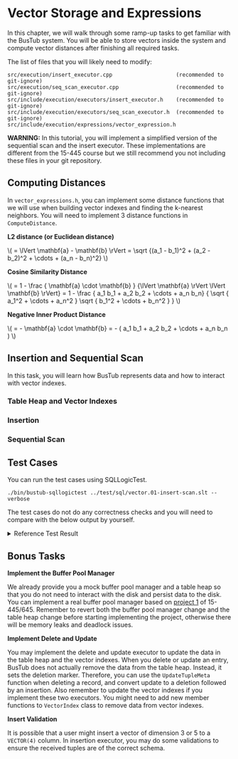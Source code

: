# Vector Storage and Expressions

In this chapter, we will walk through some ramp-up tasks to get familiar with the BusTub system. You will be able to store vectors inside the system and compute vector distances after finishing all required tasks.

The list of files that you will likely need to modify:

```
src/execution/insert_executor.cpp                    (recommended to git-ignore)
src/execution/seq_scan_executor.cpp                  (recommended to git-ignore)
src/include/execution/executors/insert_executor.h    (recommended to git-ignore)
src/include/execution/executors/seq_scan_executor.h  (recommended to git-ignore)
src/include/execution/expressions/vector_expression.h
```

**WARNING:** In this tutorial, you will implement a simplified version of the sequential scan and the insert executor. These implementations are different from the 15-445 course but we still recommend you not including these files in your git repository.

## Computing Distances

In `vector_expressions.h`, you can implement some distance functions that we will use when building vector indexes and finding the k-nearest neighbors. You will need to implement 3 distance functions in `ComputeDistance`.

**L2 distance (or Euclidean distance)**

\\( = \lVert \mathbf{a} - \mathbf{b} \rVert = \sqrt {(a_1 - b_1)^2 + (a_2 - b_2)^2 + \cdots + (a_n - b_n)^2} \\)

**Cosine Similarity Distance** 

\\( = 1 - \frac { \mathbf{a} \cdot \mathbf{b} } {\lVert \mathbf{a} \rVert \lVert \mathbf{b} \rVert} = 1 - \frac { a_1 b_1 + a_2 b_2 + \cdots + a_n b_n} { \sqrt { a_1^2 + \cdots + a_n^2 } \sqrt { b_1^2 + \cdots + b_n^2 } } \\)

**Negative Inner Product Distance**

\\( = - \mathbf{a} \cdot \mathbf{b} = - ( a_1 b_1 + a_2 b_2 + \cdots + a_n b_n ) \\)

## Insertion and Sequential Scan

In this task, you will learn how BusTub represents data and how to interact with vector indexes.

### Table Heap and Vector Indexes

### Insertion

### Sequential Scan

## Test Cases

You can run the test cases using SQLLogicTest.

```
./bin/bustub-sqllogictest ../test/sql/vector.01-insert-scan.slt --verbose
```

The test cases do not do any correctness checks and you will need to compare with the below output by yourself.

<details>

<summary>Reference Test Result</summary>

```
<main>:2
SELECT ARRAY [1.0, 1.0, 1.0] <-> ARRAY [-1.0, -1.0, -1.0] as distance;
----
3.464102	

<main>:5
SELECT ARRAY [1.0, 1.0, 1.0] <=> ARRAY [-1.0, -1.0, -1.0] as distance;
----
2.000000	

<main>:8
SELECT inner_product(ARRAY [1.0, 1.0, 1.0], ARRAY [-1.0, -1.0, -1.0]) as distance;
----
3.000000	

<main>:11
CREATE TABLE t1(v1 VECTOR(3), v2 integer);
----
Table created with id = 24	

<main>:14
INSERT INTO t1 VALUES (ARRAY [1.0, 1.0, 1.0], 1), (ARRAY [2.0, 1.0, 1.0], 2), (ARRAY [3.0, 1.0, 1.0], 3), (ARRAY [4.0, 1.0, 1.0], 4);
----
0	

<main>:17
SELECT * FROM t1;
----
[1,1,1]	1	
[2,1,1]	2	
[3,1,1]	3	
[4,1,1]	4	

<main>:20
SELECT v1, ARRAY [1.0, 1.0, 1.0] <-> v1 as distance FROM t1;
----
[1,1,1]	0.000000	
[2,1,1]	1.000000	
[3,1,1]	2.000000	
[4,1,1]	3.000000	

<main>:23
SELECT v1, ARRAY [1.0, 1.0, 1.0] <=> v1 as distance FROM t1;
----
[1,1,1]	0.000000	
[2,1,1]	0.057191	
[3,1,1]	0.129612	
[4,1,1]	0.183503	

<main>:26
SELECT v1, inner_product(ARRAY [1.0, 1.0, 1.0], v1) as distance FROM t1;
----
[1,1,1]	-3.000000	
[2,1,1]	-4.000000	
[3,1,1]	-5.000000	
[4,1,1]	-6.000000	
```

</details>

## Bonus Tasks

**Implement the Buffer Pool Manager**

We already provide you a mock buffer pool manager and a table heap so that you do not need to interact with the disk and persist data to the disk. You can implement a real buffer pool manager based on [project 1](https://15445.courses.cs.cmu.edu/fall2023/project1/) of 15-445/645. Remember to revert both the buffer pool manager change and the table heap change before starting implementing the project, otherwise there will be memory leaks and deadlock issues.

**Implement Delete and Update**

You may implement the delete and update executor to update the data in the table heap and the vector indexes. When you delete or update an entry, BusTub does not actually remove the data from the table heap. Instead, it sets the deletion marker. Therefore, you can use the `UpdateTupleMeta` function when deleting a record, and convert update to a deletion followed by an insertion. Also remember to update the vector indexes if you implement these two executors. You might need to add new member functions to `VectorIndex` class to remove data from vector indexes.

**Insert Validation**

It is possible that a user might insert a vector of dimension 3 or 5 to a `VECTOR(4)` column. In insertion executor, you may do some validations to ensure the received tuples are of the correct schema.
